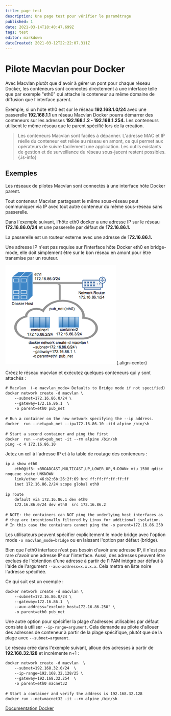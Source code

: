 ```yaml
---
title: page test
description: Une page test pour vérifier le paramétrage
published: 1
date: 2021-03-14T18:40:47.699Z
tags: test
editor: markdown
dateCreated: 2021-03-12T22:22:07.311Z
---
```


# Pilote Macvlan pour Docker

Avec Macvlan plutôt que d'avoir à gérer un pont pour chaque réseau Docker, les conteneurs sont connectés directement à une interface telle que par exemple "eth0" qui attache le conteneur au même domaine de diffusion que l'interface parent. 

Exemple, si un hôte eth0 est sur le réseau **192.168.1.0/24** avec une passerelle **192.168.1.1** un réseau Macvlan Docker pourra démarrer des conteneurs sur les adresses **192.168.1.2 - 192.168.1.254.** Les conteneurs utilisent le même réseau que le parent spécifié lors de la création.

> Les conteneurs Macvlan sont faciles à dépanner. L'adresse MAC et IP réelle du conteneur est reliée au réseau en amont, ce qui permet aux opérateurs de suivre facilement une application. Les outils existants de gestion et de surveillance du réseau sous-jacent restent possibles.
{.is-info}


## Exemples


Les réseaux de pilotes Macvlan sont connectés à une interface hôte Docker parent. 

Tout conteneur Macvlan partageant le même sous-réseau peut communiquer via IP avec tout autre conteneur du même sous-réseau sans passerelle.


Dans l'exemple suivant, l'hôte eth0 docker a une adresse IP sur le réseau **172.16.86.0/24** et une passerelle par défaut de **172.16.86.1.**

La passerelle est un routeur externe avec une adresse de 1**72.16.86.1.**

Une adresse IP n'est pas requise sur l'interface hôte Docker eth0 en bridge-mode, elle doit simplement être sur le bon réseau en amont pour être transmise par un routeur.

![macvlan_bridge_simple[1].png](/macvlan_bridge_simple[1].png){.align-center}


Créez le réseau macvlan et exécutez quelques conteneurs qui y sont attachés :

```
# Macvlan  (-o macvlan_mode= Defaults to Bridge mode if not specified)
docker network create -d macvlan \
    --subnet=172.16.86.0/24 \
    --gateway=172.16.86.1  \
    -o parent=eth0 pub_net

# Run a container on the new network specifying the --ip address.
docker  run --net=pub_net --ip=172.16.86.10 -itd alpine /bin/sh

# Start a second container and ping the first
docker  run --net=pub_net -it --rm alpine /bin/sh
ping -c 4 172.16.86.10
```

Jetez un œil à l'adresse IP et à la table de routage des conteneurs :

```
ip a show eth0
    eth0@if3: <BROADCAST,MULTICAST,UP,LOWER_UP,M-DOWN> mtu 1500 qdisc noqueue state UNKNOWN
    link/ether 46:b2:6b:26:2f:69 brd ff:ff:ff:ff:ff:ff
    inet 172.16.86.2/24 scope global eth0

ip route
    default via 172.16.86.1 dev eth0
    172.16.86.0/24 dev eth0  src 172.16.86.2

# NOTE: the containers can NOT ping the underlying host interfaces as
# they are intentionally filtered by Linux for additional isolation.
# In this case the containers cannot ping the -o parent=172.16.86.250
```

Les utilisateurs peuvent spécifier explicitement le mode bridge avec l'option mode `-o macvlan_mode=bridge` ou en laissant l'option par défaut (bridge).

Bien que l'eth0 interface n'est pas besoin d'avoir une adresse IP, il n'est pas rare d'avoir une adresse IP sur l'interface. Aussi, des adresses peuvent être exclues de l'obtention d'une adresse à partir de l'IPAM intégré par défaut à l'aide de l'argument `--aux-address=x.x.x.x`. Cela mettra en liste noire l'adresse spécifiée.

Ce qui suit est un exemple :

```
docker network create -d macvlan \
    --subnet=172.16.86.0/24 \
    --gateway=172.16.86.1  \
    --aux-address="exclude_host=172.16.86.250" \
    -o parent=eth0 pub_net
```

Une autre option pour spécifier la plage d'adresses utilisables par défaut consiste à utiliser `--ip-range=argument`. Cela demande au pilote d'allouer des adresses de conteneur à partir de la plage spécifique, plutôt que de la plage avec `--subnet=argument`.

Le réseau crée dans l'exemple suivant, alloue des adresses à partir de **192.168.32.128** et incrémente n+1 :

```
docker network create -d macvlan  \
    --subnet=192.168.32.0/24  \
    --ip-range=192.168.32.128/25 \
    --gateway=192.168.32.254  \
    -o parent=eth0 macnet32

# Start a container and verify the address is 192.168.32.128
docker run --net=macnet32 -it --rm alpine /bin/sh
```

[Documentation Docker](https://docs.docker.com/network/bridge/)

